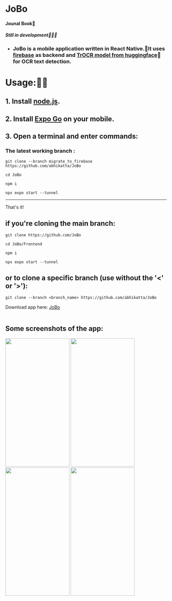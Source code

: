 # JoBo

#### Jounal Book📖

##### Still in development🧑🏻‍💻

- ### JoBo is a mobile application written in React Native.📱It uses [firebase](https://firebase.google.com/) as backend and [TrOCR model from huggingface](huggingface.co/microsoft/trocr-large-handwritten)🤗 for OCR text detection.

# Usage:🧑‍💻

## 1. Install [node.js](https://nodejs.org/en/download).
## 2. Install [Expo Go](https://expo.dev/client) on your mobile.
## 3. Open a terminal and enter commands:

###  The latest working branch :

```
git clone --branch migrate_to_firebase https://github.com/abhikatta/JoBo
```

```
cd JoBo
```

```
npm i
```

```
npx expo start --tunnel
```
---
That's it!
## if you're cloning the main branch:

```
git clone https://github.com/JoBo
```

```
cd JoBo/Frontend
```

```
npm i
```

```
npx expo start --tunnel

```

## or to clone a specific branch (use without the '<' or '>'):

```
git clone --branch <branch_name> https://github.com/abhikatta/JoBo
```

Download app here: <a href='https://expo.dev/artifacts/eas/3h9MQnFWfq6Ep4zR3HWv64.apk'>JoBo</a>
<br></br>
## Some screenshots of the app:
 <img src="https://github.com/abhikatta/JoBo/assets/76813100/19221a1d-a008-4a99-bbfb-1892071d4082" width="200" height="400">
 <img src="https://github.com/abhikatta/JoBo/assets/76813100/7f69ed94-4df4-4cad-8335-0ce49e20b574" width="200" height="400">
 <img src="https://github.com/abhikatta/JoBo/assets/76813100/62747f0e-4ff8-4e54-9637-feb13d6750f5" width="200" height="400">
 <img src="https://github.com/abhikatta/JoBo/assets/76813100/7f40b8a8-26be-44a0-974f-6c59c5b224cb" width="200" height="400">
